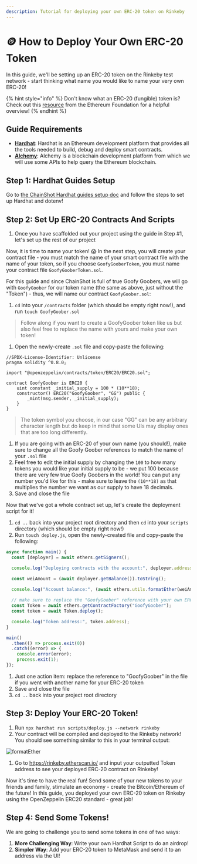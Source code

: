 ```yaml
---
description: Tutorial for deploying your own ERC-20 token on Rinkeby
---
```


# 🪙 How to Deploy Your Own ERC-20 Token

In this guide, we'll be setting up an ERC-20 token on the Rinkeby test network - start thinking what name you would like to name your very own ERC-20!

{% hint style="info" %}
Don't know what an ERC-20 (fungible) token is? Check out this [resource](https://ethereum.org/en/developers/docs/standards/tokens/erc-20/) from the Ethereum Foundation for a helpful overview!
{% endhint %}

## Guide Requirements

* [**Hardhat**](https://hardhat.org): Hardhat is an Ethereum development platform that provides all the tools needed to build, debug and deploy smart contracts.
* [**Alchemy**](https://www.alchemy.com): Alchemy is a blockchain development platform from which we will use some APIs to help query the Ethereum blockchain.

## Step 1: Hardhat Guides Setup

Go to [the ChainShot Hardhat guides setup doc](https://www.chainshot.com/article/hardhat-guides-setup) and follow the steps to set up Hardhat and dotenv!

## Step 2: Set Up ERC-20 Contracts And Scripts

1. Once you have scaffolded out your project using the guide in Step #1, let's set up the rest of our project

Now, it is time to name your token! 😱 In the next step, you will create your contract file - you must match the name of your smart contract file with the name of your token, so if you choose `GoofyGooberToken`, you must name your contract file `GoofyGooberToken.sol`.

For this guide and since ChainShot is full of true Goofy Goobers, we will go with `GoofyGoober` for our token name (the same as above, just without the "Token") - thus, we will name our contract `GoofyGoober.sol`:

1. `cd` into your `/contracts` folder (which should be empty right now!), and run `touch GoofyGoober.sol`

> Follow along if you want to create a GoofyGoober token like us but also feel free to replace the name with yours and make your own token!

1. Open the newly-create `.sol` file and copy-paste the following:

```solidity
//SPDX-License-Identifier: Unlicense
pragma solidity ^0.8.0;

import "@openzeppelin/contracts/token/ERC20/ERC20.sol";

contract GoofyGoober is ERC20 {
    uint constant _initial_supply = 100 * (10**18);
    constructor() ERC20("GoofyGoober", "GG") public {
        _mint(msg.sender, _initial_supply);
    }
}
```

> The token symbol you choose, in our case "GG" can be any arbitrary character length but do keep in mind that some UIs may display ones that are too long differently.

1. If you are going with an ERC-20 of your own name (you should!), make sure to change all the Goofy Goober references to match the name of your `.sol` file
2. Feel free to edit the initial supply by changing the `100` to how many tokens you would like your initial supply to be - we put 100 because there are very few true Goofy Goobers in the world! You can put any number you'd like for this - make sure to leave the `(10**18)` as that multiplies the number we want as our supply to have 18 decimals.
3. Save and close the file

Now that we've got a whole contract set up, let's create the deployment script for it!

1. `cd ..` back into your project root directory and then `cd` into your `scripts` directory (which should be empty right now!)
2. Run `touch deploy.js`, open the newly-created file and copy-paste the following:

```javascript
async function main() {
  const [deployer] = await ethers.getSigners();

  console.log("Deploying contracts with the account:", deployer.address);

  const weiAmount = (await deployer.getBalance()).toString();
  
  console.log("Account balance:", (await ethers.utils.formatEther(weiAmount)));

  // make sure to replace the "GoofyGoober" reference with your own ERC-20 name!
  const Token = await ethers.getContractFactory("GoofyGoober");
  const token = await Token.deploy();

  console.log("Token address:", token.address);
}

main()
  .then(() => process.exit(0))
  .catch((error) => {
    console.error(error);
    process.exit(1);
});
```

1. Just one action item: replace the reference to "GoofyGoober" in the file if you went with another name for your ERC-20 token
2. Save and close the file
3. `cd ..` back into your project root directory

## Step 3: Deploy Your ERC-20 Token!

1. Run `npx hardhat run scripts/deploy.js --network rinkeby`
2. Your contract will be compiled and deployed to the Rinkeby network! You should see something similar to this in your terminal output:

![formatEther](https://i.imgur.com/2FXHuVw.png)

1. Go to https://rinkeby.etherscan.io/ and input your outputted Token address to see your deployed ERC-20 contract on Rinkeby!

Now it's time to have the real fun! Send some of your new tokens to your friends and family, stimulate an economy - create the Bitcoin/Ethereum of the future! In this guide, you deployed your own ERC-20 token on Rinkeby using the OpenZeppelin ERC20 standard - great job!

## Step 4: Send Some Tokens!

We are going to challenge you to send some tokens in one of two ways:

1. **More Challenging Way**: Write your own Hardhat Script to do an airdrop!
2. **Simpler Way**: Add your ERC-20 token to MetaMask and send it to an address via the UI!
